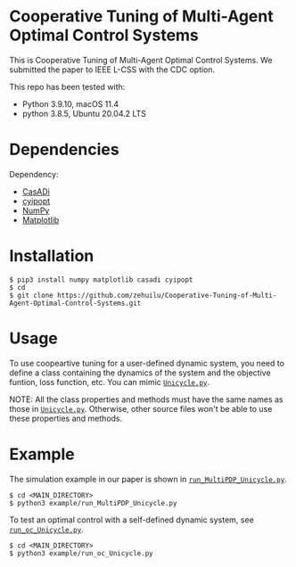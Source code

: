 # Cooperative Tuning of Multi-Agent Optimal Control Systems
This is Cooperative Tuning of Multi-Agent Optimal Control Systems. We submitted the paper to IEEE L-CSS with the CDC option.

This repo has been tested with:
* Python 3.9.10, macOS 11.4
* python 3.8.5, Ubuntu 20.04.2 LTS


Dependencies
============

Dependency:
 * [CasADi](https://web.casadi.org/)
 * [cyipopt](https://pypi.org/project/cyipopt/)
 * [NumPy](https://numpy.org/)
 * [Matplotlib](https://matplotlib.org/)


Installation
============
```
$ pip3 install numpy matplotlib casadi cyipopt
$ cd
$ git clone https://github.com/zehuilu/Cooperative-Tuning-of-Multi-Agent-Optimal-Control-Systems.git
```


Usage
=====

To use coopeartive tuning for a user-defined dynamic system, you need to define a class containing the dynamics of the system and the objective funtion, loss function, etc. You can mimic [`Unicycle.py`](/src/Unicycle.py).

NOTE: All the class properties and methods must have the same names as those in [`Unicycle.py`](/src/Unicycle.py). Otherwise, other source files won't be able to use these properties and methods.


Example
=======

The simulation example in our paper is shown in [`run_MultiPDP_Unicycle.py`](/example/run_MultiPDP_Unicycle.py).
```
$ cd <MAIN_DIRECTORY>
$ python3 example/run_MultiPDP_Unicycle.py
```

To test an optimal control with a self-defined dynamic system, see [`run_oc_Unicycle.py`](/example/run_oc_Unicycle.py).
```
$ cd <MAIN_DIRECTORY>
$ python3 example/run_oc_Unicycle.py
```
